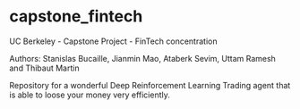# capstone_fintech
UC Berkeley - Capstone Project - FinTech concentration

Authors: Stanislas Bucaille, Jianmin Mao, Ataberk Sevim, Uttam Ramesh and Thibaut Martin

Repository for a wonderful Deep Reinforcement Learning Trading agent that is able to loose your money very efficiently.
